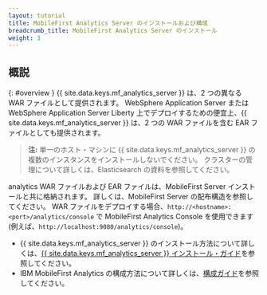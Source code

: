 ```yaml
---
layout: tutorial
title: MobileFirst Analytics Server のインストールおよび構成
breadcrumb_title: MobileFirst Analytics Server のインストール
weight: 3
---
```

<!-- NLS_CHARSET=UTF-8 -->
## 概説
{: #overview }
{{ site.data.keys.mf_analytics_server }} は、2 つの異なる WAR ファイルとして提供されます。 WebSphere Application Server または WebSphere Application Server Liberty 上でデプロイするための便宜上、{{ site.data.keys.mf_analytics_server }} は、2 つの WAR ファイルを含む EAR ファイルとしても提供されます。

> **注:** 単一のホスト・マシンに {{ site.data.keys.mf_analytics_server }} の複数のインスタンスをインストールしないでください。 クラスターの管理について詳しくは、Elasticsearch の資料を参照してください。

analytics WAR ファイルおよび EAR ファイルは、MobileFirst Server インストールと共に格納されます。 詳しくは、MobileFirst Server の配布構造を参照してください。 WAR ファイルをデプロイする場合、`http://<hostname>:<port>/analytics/console` で MobileFirst Analytics Console を使用できます (例えば、`http://localhost:9080/analytics/console`)。

* {{ site.data.keys.mf_analytics_server }} のインストール方法について詳しくは、[{{ site.data.keys.mf_analytics_server }} インストール・ガイド](installation)を参照してください。
* IBM MobileFirst Analytics の構成方法について詳しくは、[構成ガイド](configuration)を参照してください。
